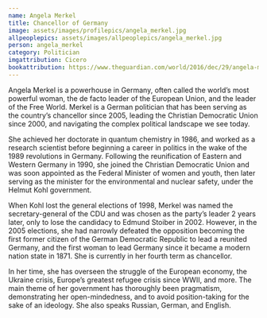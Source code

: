 ```yaml
---
name: Angela Merkel
title: Chancellor of Germany
image: assets/images/profilepics/angela_merkel.jpg
allpeoplepics: assets/images/allpeoplepics/angela_merkel.jpg
person: angela_merkel
category: Politician
imgattribution: Cicero
bookattribution: https://www.theguardian.com/world/2016/dec/29/angela-merkel-jurgen-osterhammel-the-transformation-of-the-world-book-germany; http://poweroftheword.americanwritersmuseum.org/leaders/angela-merkel/; https://www.bloombergquint.com/pursuits/2017/06/10/libraries-of-leaders-on-the-bookshelves-of-europes-most-powerful-women
---
```


Angela Merkel is a powerhouse in Germany, often called the world’s most powerful woman, the de facto leader of the European Union, and the leader of the Free World. Merkel is a German politician that has been serving as the country’s chancellor since 2005, leading the Christian Democratic Union since 2000, and navigating the complex political landscape we see today. 

She achieved her doctorate in quantum chemistry in 1986, and worked as a research scientist before beginning a career in politics in the wake of the 1989 revolutions in Germany. Following the reunification of Eastern and Western Germany in 1990, she joined the Christian Democratic Union and was soon appointed as the Federal Minister of women and youth, then later serving as the minister for the environmental and nuclear safety, under the Helmut Kohl government. 

When Kohl lost the general elections of 1998, Merkel was named the secretary-general of the CDU and was chosen as the party’s leader 2 years later, only to lose the candidacy to Edmund Stoiber in 2002. However, in the 2005 elections, she had narrowly defeated the opposition becoming the first former citizen of the German Democratic Republic to lead a reunited Germany, and the first woman to lead Germany since it became a modern nation state in 1871. She is currently in her fourth term as chancellor. 

In her time, she has overseen the struggle of the European economy, the Ukraine crisis, Europe’s greatest refugee crisis since WWII, and more. The main theme of her government has thoroughly been pragmatism, demonstrating her open-mindedness, and to avoid position-taking for the sake of an ideology. She also speaks Russian, German, and English. 





